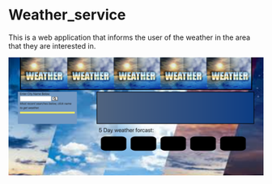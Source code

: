 # Weather_service
This is a web application that informs the user of the weather in the area that they are interested in.

![no search image of page](images/no_search.png)
